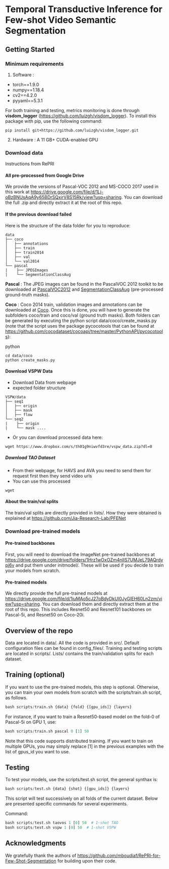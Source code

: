 # Temporal Transductive Inference for Few-shot Video Semantic Segmentation

## Getting Started

### Minimum requirements

1. Software :
+ torch==1.9.0
+ numpy==1.18.4
+ cv2==4.2.0
+ pyyaml==5.3.1

For both training and testing, metrics monitoring is done through **visdom_logger** (https://github.com/luizgh/visdom_logger). To install this package with pip, use the following command:

 ```
pip install git+https://github.com/luizgh/visdom_logger.git
 ```

 2. Hardware : A 11 GB+ CUDA-enabled GPU

### Download data

Instructions from RePRI

#### All pre-processed from Google Drive

We provide the versions of Pascal-VOC 2012 and MS-COCO 2017 used in this work at https://drive.google.com/file/d/1Lj-oBzBNUsAqA9y65BDrSQxirV8S15Rk/view?usp=sharing. You can download the full .zip and directly extract it at the root of this repo.

#### If the previous download failed

Here is the structure of the data folder for you to reproduce:

```
data
├── coco
│   ├── annotations
│   ├── train
│   ├── train2014
│   ├── val
│   └── val2014
└── pascal
|    ├── JPEGImages
|    └── SegmentationClassAug
```
**Pascal** : The JPEG images can be found in the PascalVOC 2012 toolkit to be downloaded at [PascalVOC2012](http://host.robots.ox.ac.uk/pascal/VOC/voc2012/VOCtrainval_11-May-2012.tar) and [SegmentationClassAug](https://mycuhk-my.sharepoint.com/personal/1155122171_link_cuhk_edu_hk/_layouts/15/onedrive.aspx?id=%2Fpersonal%2F1155122171%5Flink%5Fcuhk%5Fedu%5Fhk%2FDocuments%2FTPAMI%20Submission%2FPFENet%5Fcheckpoints%2Fgt%5Fvoc%2Ezip&parent=%2Fpersonal%2F1155122171%5Flink%5Fcuhk%5Fedu%5Fhk%2FDocuments%2FTPAMI%20Submission%2FPFENet%5Fcheckpoints&originalPath=aHR0cHM6Ly9teWN1aGstbXkuc2hhcmVwb2ludC5jb20vOnU6L2cvcGVyc29uYWwvMTE1NTEyMjE3MV9saW5rX2N1aGtfZWR1X2hrL0VSZ3lTb05ZYjdoQnF2REJFOHo0cVZzQmg2dTNLaVdOQllEWUJNZWcxemdFS0E_cnRpbWU9ZTVBTWNtdTgyRWc) (pre-processed ground-truth masks).

**Coco** : Coco 2014 train, validation images and annotations can be downloaded at [Coco](https://cocodataset.org/#download). Once this is done, you will have to generate the subfolders coco/train and coco/val (ground truth masks). Both folders can be generated by executing the python script data/coco/create_masks.py (note that the script uses the package pycocotools that can be found at https://github.com/cocodataset/cocoapi/tree/master/PythonAPI/pycocotools):

python
```
cd data/coco
python create_masks.py
 ```
#### Download VSPW Data

* Download Data from webpage
* expected folder structure

```
VSPW/data
├── seq1
│   ├── origin
│   ├── mask
│   ├── flow
└── seq2
|    ├── origin
|    └── mask ....
```

* Or you can download processed data here:
```
wget https://www.dropbox.com/s/th01g9niwvfd3re/vspw_data.zip?dl=0
```

##### Download TAO Dataset
* From their webpage, for HAVS and AVA you need to send them for request first then they send video urls
* You can use this processed
```
wget 
```

#### About the train/val splits

The train/val splits are directly provided in lists/. How they were obtained is explained at https://github.com/Jia-Research-Lab/PFENet

### Download pre-trained models

#### Pre-trained backbones
First, you will need to download the ImageNet pre-trained backbones at https://drive.google.com/drive/folders/1Hrz1wOxOZm4nIIS7UMJeL79AQrdvpj6v and put them under initmodel/. These will be used if you decide to train your models from scratch.

#### Pre-trained models
We directly provide the full pre-trained models at https://drive.google.com/file/d/1iuMAo5cJ27oBdyDkUI0JyGIEH60Ln2zm/view?usp=sharing. You can download them and directly extract them at the root of this repo. This includes Resnet50 and Resnet101 backbones on Pascal-5i, and Resnet50 on Coco-20i.

## Overview of the repo

Data are located in data/. All the code is provided in src/. Default configuration files can be found in config_files/. Training and testing scripts are located in scripts/. Lists/ contains the train/validation splits for each dataset.


## Training (optional)

If you want to use the pre-trained models, this step is optional. Otherwise, you can train your own models from scratch with the scripts/train.sh script, as follows.

```python
bash scripts/train.sh {data} {fold} {[gpu_ids]} {layers}
```
For instance, if you want to train a Resnet50-based model on the fold-0 of Pascal-5i on GPU 1, use:
```python
bash scripts/train.sh pascal 0 [1] 50
```

Note that this code supports distributed training. If you want to train on multiple GPUs, you may simply replace [1] in the previous examples with the list of gpus_id you want to use.


## Testing

To test your models, use the scripts/test.sh script, the general synthax is:
```python
bash scripts/test.sh {data} {shot} {[gpu_ids]} {layers}
```
This script will test successively on all folds of the current dataset. Below are presented specific commands for several experiments.


Command:
```python
bash scripts/test.sh taovos 1 [0] 50  # 1-shot TAO
bash scripts/test.sh vspw 1 [0] 50  # 1-shot VSPW
```

## Acknowledgments

We gratefully thank the authors of https://github.com/mboudiaf/RePRI-for-Few-Shot-Segmentation for building upon their code.


